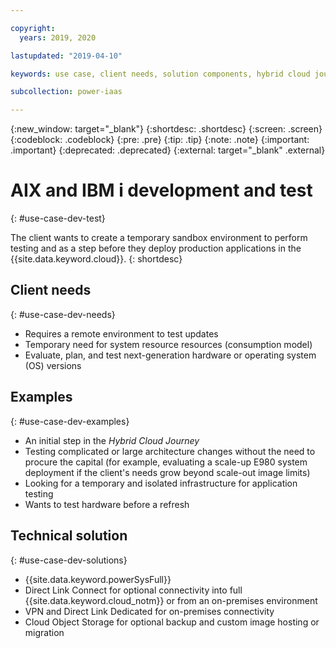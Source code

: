 ```yaml
---

copyright:
  years: 2019, 2020

lastupdated: "2019-04-10"

keywords: use case, client needs, solution components, hybrid cloud journey, sandbox environment

subcollection: power-iaas

---
```


{:new_window: target="_blank"}
{:shortdesc: .shortdesc}
{:screen: .screen}
{:codeblock: .codeblock}
{:pre: .pre}
{:tip: .tip}
{:note: .note}
{:important: .important}
{:deprecated: .deprecated}
{:external: target="_blank" .external}

# AIX and IBM i development and test
{: #use-case-dev-test}

The client wants to create a temporary sandbox environment to perform testing and as a step before they deploy production applications in the {{site.data.keyword.cloud}}.
{: shortdesc}

## Client needs
{: #use-case-dev-needs}

- Requires a remote environment to test updates
- Temporary need for system resource resources (consumption model)
- Evaluate, plan, and test next-generation hardware or operating system (OS) versions

## Examples
{: #use-case-dev-examples}

- An initial step in the *Hybrid Cloud Journey*
- Testing complicated or large architecture changes without the need to procure the capital (for example, evaluating a scale-up E980 system deployment if the client's needs grow beyond scale-out image limits)
- Looking for a temporary and isolated infrastructure for application testing
- Wants to test hardware before a refresh

## Technical solution
{: #use-case-dev-solutions}

- {{site.data.keyword.powerSysFull}}
- Direct Link Connect for optional connectivity into full {{site.data.keyword.cloud_notm}} or from  an on-premises environment
- VPN and Direct Link Dedicated for on-premises connectivity
- Cloud Object Storage for optional backup and custom image hosting or migration
